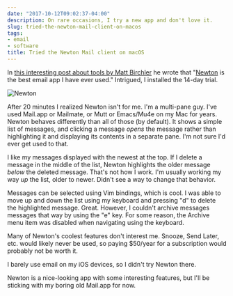 ```yaml
---
date: "2017-10-12T09:02:37-04:00"
description: On rare occasions, I try a new app and don't love it.
slug: tried-the-newton-mail-client-on-macos
tags:
- email
- software
title: Tried the Newton Mail client on macOS
---
```


In [this interesting post about tools by Matt Birchler](https://birchtree.me/blog/the-best-apps-and-services-for-doing-work/) he wrote that "[Newton](https://newtonhq.com/) is the best email app I have ever used." Intrigued, I installed the 14-day trial.

![Newton](/img/2017/newton-email.png)

After 20 minutes I realized Newton isn't for me. I'm a multi-pane guy. I've used Mail.app or Mailmate, or Mutt or Emacs/Mu4e on my Mac for years. Newton behaves differently than all of those (by default). It shows a simple list of messages, and clicking a message _opens_ the message rather than highlighting it and displaying its contents in a separate pane. I'm not sure I'd ever get used to that.

I like my messages displayed with the newest at the top. If I delete a message in the middle of the list, Newton highlights the older message _below_ the deleted message. That's not how I work. I'm usually working my way _up_ the list, older to newer. Didn't see a way to change that behavior.

Messages can be selected using Vim bindings, which is cool. I was able to move up and down the list using my keyboard and pressing "d" to delete the highlighted message. Great. However, I couldn't archive messages messages that way by using the "e" key. For some reason, the Archive menu item was disabled when navigating using the keyboard.

Many of Newton's coolest features don't interest me. Snooze, Send Later, etc. would likely never be used, so paying $50/year for a subscription would probably not be worth it.

I barely use email on my iOS devices, so I didn't try Newton there. 

Newton is a nice-looking app with some interesting features, but I'll be sticking with my boring old Mail.app for now.


